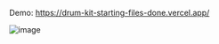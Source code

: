 Demo: https://drum-kit-starting-files-done.vercel.app/

![image](https://github.com/user-attachments/assets/dcb26481-4047-448f-bb3e-230499dec391)
